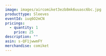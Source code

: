 ```yaml
---
image: images/aircomiket3ezb8mk6uuasc6bc.jpg
producttype: Sleeves
eventId: iuq6O2mCN
pricings:
  - quantity: 1
    price: 25
description: ""
asin: s-QF1jwwmFY
merchandise: comiket
---
```

